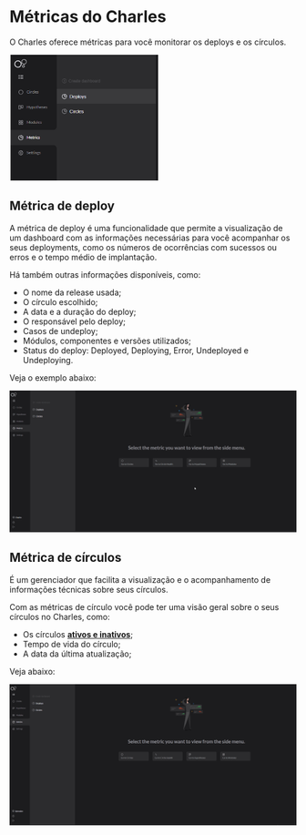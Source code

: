 # Métricas do Charles

O Charles oferece métricas para você monitorar os deploys e os círculos. 

![](../../.gitbook/assets/metrics-circ-e-deplo.png)

## Métrica de deploy

A métrica de deploy é uma funcionalidade que permite a visualização de um dashboard com as informações necessárias para você acompanhar os seus deployments,  como os números de ocorrências com sucessos ou erros e o tempo médio de implantação.

Há também outras informações disponíveis, como: 

* O nome da release usada;
* O círculo escolhido;
* A data e a duração do deploy;
* O responsável pelo deploy;
* Casos de undeploy;
* Módulos, componentes e versões utilizados;
* Status do deploy: Deployed, Deploying, Error, Undeployed e Undeploying.

Veja o exemplo abaixo: 

![](../../.gitbook/assets/deploy.gif)

## Métrica de círculos 

É um gerenciador que facilita a visualização e o acompanhamento de informações técnicas sobre seus círculos.

Com as métricas de círculo você pode ter uma visão geral sobre o seus círculos no Charles, como:

* Os círculos [**ativos e inativos**](../circulo.md#circulos-ativos-e-inativos);
* Tempo de vida do círculo;
* A data da última atualização;

Veja abaixo:

![](../../.gitbook/assets/erro%20%281%29.gif)

